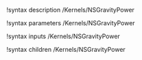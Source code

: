 !syntax description /Kernels/NSGravityPower

!syntax parameters /Kernels/NSGravityPower

!syntax inputs /Kernels/NSGravityPower

!syntax children /Kernels/NSGravityPower
